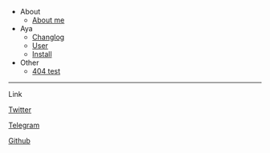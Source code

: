 * About
  * [About me](about.md)
* Aya
  * [Changlog](robot/Changlog.md)
  * [User](robot/user.md)
  * [Install](robot/install.md)
* Other
  * [404 test](404.md)

---
Link

[Twitter](https://twitter.com/Kyomotoi1?s=09)

[Telegram](https://t.me/Kyomotoi)

[Github](https://github.com/Kyomotoi)
